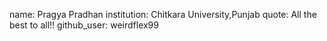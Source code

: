 
name: Pragya Pradhan
institution: Chitkara University,Punjab
quote: All the best to all!!
github_user: weirdflex99
